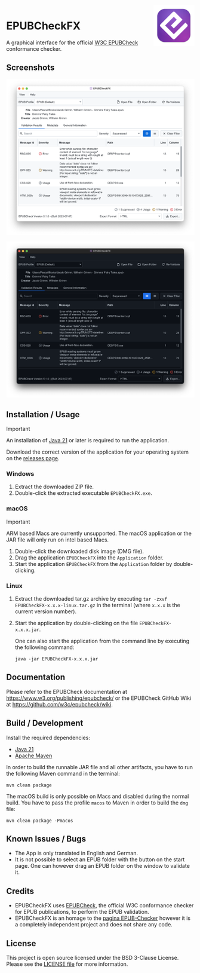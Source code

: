 <img src="icon.png" align="right" height="110"/>

# EPUBCheckFX

A graphical interface for the official [W3C EPUBCheck](https://www.w3.org/publishing/epubcheck/) conformance checker.

## Screenshots

![EPUBCheckFX Screenshot Light Mode](img/EPUBCheckFX-Screenshot-Light.png)

![EPUBCheckFX Screenshot Dark Mode](img/EPUBCheckFX-Screenshot-Dark.png)

## Installation / Usage

> [!IMPORTANT]  
> An installation of [Java 21](https://adoptium.net/) or later is required to run the application.

Download the correct version of the application for your operating system on the [releases page](https://github.com/Wandmalfarbe/EPUBCheckFX/releases).

### Windows

1. Extract the downloaded ZIP file.
2. Double-click the extracted executable `EPUBCheckFX.exe`.

### macOS

> [!IMPORTANT]  
> ARM based Macs are currently unsupported. The macOS application or the JAR file will only run on intel based Macs.

1. Double-click the downloaded disk image (DMG file).
2. Drag the application `EPUBCheckFX` into the `Application` folder.
3. Start the application `EPUBCheckFX` from the `Application` folder by double-clicking.

### Linux

1. Extract the downloaded tar.gz archive by executing `tar -zxvf EPUBCheckFX-x.x.x-linux.tar.gz` in the terminal (where `x.x.x` is the current version number).
2. Start the application by double-clicking on the file `EPUBCheckFX-x.x.x.jar`.

    One can also start the application from the command line by executing the following command:

    ``` shell
    java -jar EPUBCheckFX-x.x.x.jar
    ```

## Documentation

Please refer to the EPUBCheck documentation at https://www.w3.org/publishing/epubcheck/ or the EPUBCheck GitHub Wiki at https://github.com/w3c/epubcheck/wiki.

## Build / Development

Install the required dependencies:

* [Java 21](https://adoptium.net/)
* [Apache Maven](https://maven.apache.org/)

In order to build the runnable JAR file and all other artifacts, you have to run the following Maven command in the terminal:

```
mvn clean package
```

The macOS build is only possible on Macs and disabled during the normal build. You have to pass the profile `macos` to
Maven in order to build the `dmg` file:

```
mvn clean package -Pmacos
```

## Known Issues / Bugs

- The App is only translated in English and German.
- It is not possible to select an EPUB folder with the button on the start page. One can however drag an EPUB folder on the window to validate it.

## Credits

* EPUBCheckFX uses [EPUBCheck](https://github.com/w3c/epubcheck), the official W3C conformance checker for EPUB publications, to perform the EPUB validation.
* EPUBCheckFX is an homage to the [pagina EPUB-Checker](https://github.com/paginagmbh/EPUB-Checker) however it is a completely independent project and does not share any code.

## License

This project is open source licensed under the BSD 3-Clause License. Please see the [LICENSE file](LICENSE) for more information.
